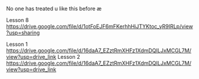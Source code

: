 No one has treated u like this before
æ

Lesson 8 https://drive.google.com/file/d/1otFoEJF6mFKerhhHiJTYKtoc_yR9IRLp/view?usp=sharing

Lesson 1 https://drive.google.com/file/d/16daA7_EZztRmXHFz1XdmDQILJxMCGL7M/view?usp=drive_link
Lesson 2 https://drive.google.com/file/d/16daA7_EZztRmXHFz1XdmDQILJxMCGL7M/view?usp=drive_link
